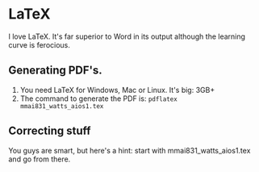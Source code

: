 # LaTeX

I love LaTeX. It's far superior to Word in its output although the learning
curve is ferocious.

## Generating PDF's.

  1. You need LaTeX for Windows, Mac or Linux. It's big: 3GB+
  2. The command to generate the PDF is: `pdflatex mmai831_watts_aios1.tex`

## Correcting stuff

You guys are smart, but here's a hint: start with mmai831_watts_aios1.tex and
go from there.
